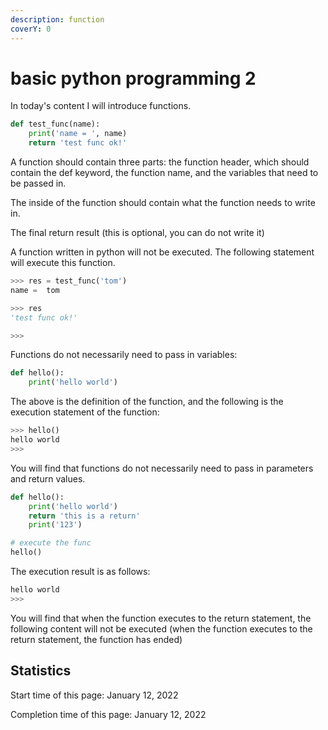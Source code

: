 ```yaml
---
description: function
coverY: 0
---
```


# basic python programming 2

In today's content I will introduce functions.

```python
def test_func(name):
    print('name = ', name)
    return 'test func ok!'
```

A function should contain three parts: the function header, which should contain the def keyword, the function name, and the variables that need to be passed in.

The inside of the function should contain what the function needs to write in.

The final return result (this is optional, you can do not write it)

A function written in python will not be executed. The following statement will execute this function.

```python
>>> res = test_func('tom')
name =  tom

>>> res
'test func ok!'

>>> 
```



Functions do not necessarily need to pass in variables:

```python
def hello():
    print('hello world')
```

The above is the definition of the function, and the following is the execution statement of the function:

```python
>>> hello()
hello world
>>> 
```

You will find that functions do not necessarily need to pass in parameters and return values.



```python
def hello():
    print('hello world')
    return 'this is a return'
    print('123')

# execute the func
hello()
```

The execution result is as follows:

```python
hello world
>>> 
```

You will find that when the function executes to the return statement, the following content will not be executed (when the function executes to the return statement, the function has ended)























## Statistics

Start time of this page: January 12, 2022

Completion time of this page: January 12, 2022
